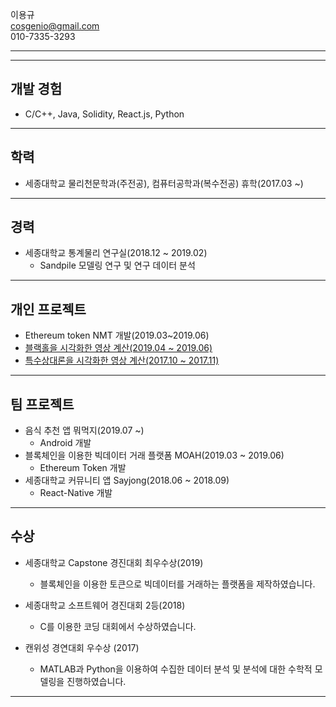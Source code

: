 
이용규\
cosgenio@gmail.com\
010-7335-3293

***
***

## 개발 경험
 * C/C++, Java, Solidity, React.js, Python
 
***


## 학력
 * 세종대학교 물리천문학과(주전공), 컴퓨터공학과(복수전공) 휴학(2017.03 ~)

***

## 경력
  * 세종대학교 통계물리 연구실(2018.12 ~ 2019.02)
    * Sandpile 모델링 연구 및 연구 데이터 분석
    
***
    
## 개인 프로젝트
  * Ethereum token NMT 개발(2019.03~2019.06)
  * [블랙홀을 시각화한 영상 계산(2019.04 ~ 2019.06)](https://youtu.be/oADxS49q2ZA)
  * [특수상대론을 시각화한 영상 계산(2017.10 ~ 2017.11)](https://youtu.be/u7VBTsMErjc)

***
  
## 팀 프로젝트
  * 음식 추천 앱 뭐먹지(2019.07 ~)
    * Android 개발
  * 블록체인을 이용한 빅데이터 거래 플랫폼 MOAH(2019.03 ~ 2019.06)
    * Ethereum Token 개발
  * 세종대학교 커뮤니티 앱 Sayjong(2018.06 ~ 2018.09)
    * React-Native 개발
    
***

## 수상
  * 세종대학교 Capstone 경진대회 최우수상(2019)
    * 블록체인을 이용한 토큰으로 빅데이터를 거래하는 플랫폼을 제작하였습니다.


  * 세종대학교 소프트웨어 경진대회 2등(2018)
    * C를 이용한 코딩 대회에서 수상하였습니다.


  * 캔위성 경연대회 우수상 (2017)
    * MATLAB과 Python을 이용하여 수집한 데이터 분석 및 분석에 대한 수학적 모델링을 진행하였습니다.
    
***

